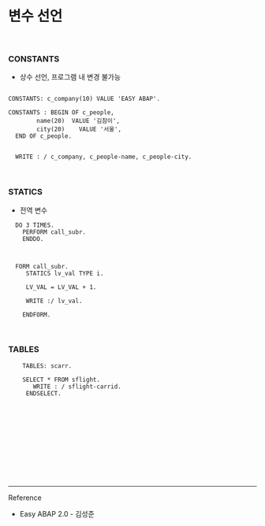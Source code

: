 # 변수 선언

<br/>


### CONSTANTS

- 상수 선언, 프로그램 내 변경 불가능

```

CONSTANTS: c_company(10) VALUE 'EASY ABAP'.

CONSTANTS : BEGIN OF c_people,
        name(20)  VALUE '김참이',
        city(20)    VALUE '서울',
  END OF c_people.


  WRITE : / c_company, c_people-name, c_people-city.
```

<br/>


###  STATICS

-   전역 변수

```
  DO 3 TIMES.
    PERFORM call_subr.
    ENDDO.



  FORM call_subr.
     STATICS lv_val TYPE i.

     LV_VAL = LV_VAL + 1.

     WRITE :/ lv_val.

    ENDFORM.
```

<br/>

###  TABLES


```
    TABLES: scarr.

    SELECT * FROM sflight.
       WRITE : / sflight-carrid.
     ENDSELECT.
```



<br/><br/><br/><br/><br/><br/><br/><br/><br/>

------------------------------------------------
Reference

- Easy ABAP 2.0 - 김성준 

